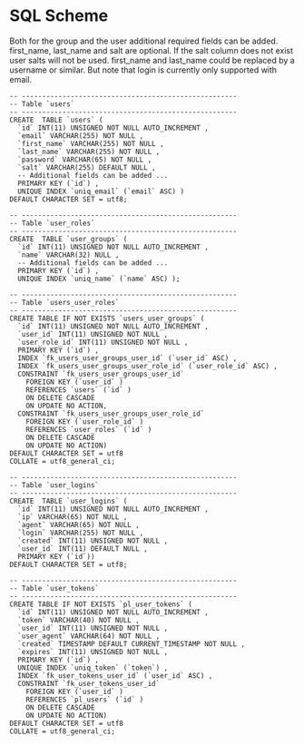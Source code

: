 # SQL Scheme

Both for the group and the user additional required fields can be added. first_name, last_name and salt are optional. If the salt column does not exist user salts will not be used. first_name and last_name could be replaced by a username or similar. But note that login is currently only supported with email.

    -- -----------------------------------------------------
    -- Table `users`
    -- -----------------------------------------------------
    CREATE  TABLE `users` (
      `id` INT(11) UNSIGNED NOT NULL AUTO_INCREMENT ,
      `email` VARCHAR(255) NOT NULL ,
      `first_name` VARCHAR(255) NOT NULL ,
      `last_name` VARCHAR(255) NOT NULL ,
      `password` VARCHAR(65) NOT NULL ,
      `salt` VARCHAR(255) DEFAULT NULL ,
      -- Additional fields can be added ...
      PRIMARY KEY (`id`) ,
      UNIQUE INDEX `uniq_email` (`email` ASC) )
    DEFAULT CHARACTER SET = utf8;
    
    -- -----------------------------------------------------
    -- Table `user_roles`
    -- -----------------------------------------------------
    CREATE  TABLE `user_groups` (
      `id` INT(11) UNSIGNED NOT NULL AUTO_INCREMENT ,
      `name` VARCHAR(32) NULL ,
      -- Additional fields can be added ...
      PRIMARY KEY (`id`) ,
      UNIQUE INDEX `uniq_name` (`name` ASC) );
    
    -- -----------------------------------------------------
    -- Table `users_user_roles`
    -- -----------------------------------------------------
    CREATE TABLE IF NOT EXISTS `users_user_groups` (
      `id` INT(11) UNSIGNED NOT NULL AUTO_INCREMENT ,
      `user_id` INT(11) UNSIGNED NOT NULL ,
      `user_role_id` INT(11) UNSIGNED NOT NULL ,
      PRIMARY KEY (`id`) ,
      INDEX `fk_users_user_groups_user_id` (`user_id` ASC) ,
      INDEX `fk_users_user_groups_user_role_id` (`user_role_id` ASC) ,
      CONSTRAINT `fk_users_user_groups_user_id`
        FOREIGN KEY (`user_id` )
        REFERENCES `users` (`id` )
        ON DELETE CASCADE
        ON UPDATE NO ACTION,
      CONSTRAINT `fk_users_user_groups_user_role_id`
        FOREIGN KEY (`user_role_id` )
        REFERENCES `user_roles` (`id` )
        ON DELETE CASCADE
        ON UPDATE NO ACTION)
    DEFAULT CHARACTER SET = utf8
    COLLATE = utf8_general_ci;
    
    -- -----------------------------------------------------
    -- Table `user_logins`
    -- -----------------------------------------------------
    CREATE  TABLE `user_logins` (
      `id` INT(11) UNSIGNED NOT NULL AUTO_INCREMENT ,
      `ip` VARCHAR(65) NOT NULL ,
      `agent` VARCHAR(65) NOT NULL ,
      `login` VARCHAR(255) NOT NULL ,
      `created` INT(11) UNSIGNED NOT NULL ,
      `user_id` INT(11) DEFAULT NULL ,
      PRIMARY KEY (`id`))
    DEFAULT CHARACTER SET = utf8;
    
    -- -----------------------------------------------------
    -- Table `user_tokens`
    -- -----------------------------------------------------
    CREATE TABLE IF NOT EXISTS `pl_user_tokens` (
      `id` INT(11) UNSIGNED NOT NULL AUTO_INCREMENT ,
      `token` VARCHAR(40) NOT NULL ,
      `user_id` INT(11) UNSIGNED NOT NULL ,
      `user_agent` VARCHAR(64) NOT NULL ,
      `created` TIMESTAMP DEFAULT CURRENT_TIMESTAMP NOT NULL ,
      `expires` INT(11) UNSIGNED NOT NULL ,
      PRIMARY KEY (`id`) ,
      UNIQUE INDEX `uniq_token` (`token`) ,
      INDEX `fk_user_tokens_user_id` (`user_id` ASC) ,
      CONSTRAINT `fk_user_tokens_user_id`
        FOREIGN KEY (`user_id` )
        REFERENCES `pl_users` (`id` )
        ON DELETE CASCADE
        ON UPDATE NO ACTION)
    DEFAULT CHARACTER SET = utf8
    COLLATE = utf8_general_ci;